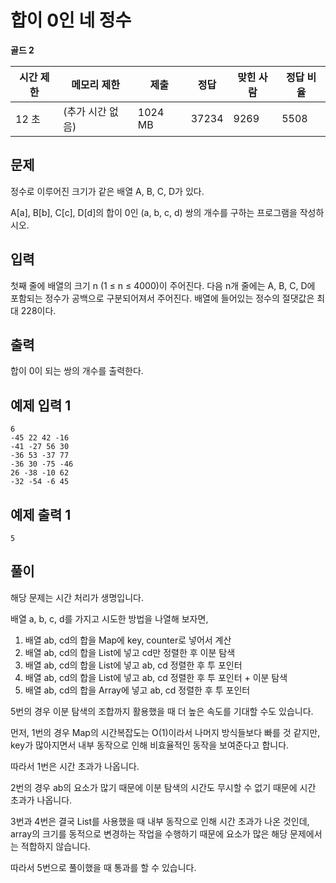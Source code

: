 # 합이 0인 네 정수

**골드 2**

|시간 제한	|메모리 제한|	제출|	정답|	맞힌 사람	|정답 비율|
|---|---|---|---|---|---|
|12 초| (추가 시간 없음)	|1024 MB	|37234|	9269|	5508|	22.610%|

## 문제

정수로 이루어진 크기가 같은 배열 A, B, C, D가 있다.

A[a], B[b], C[c], D[d]의 합이 0인 (a, b, c, d) 쌍의 개수를 구하는 프로그램을 작성하시오.

## 입력 

첫째 줄에 배열의 크기 n (1 ≤ n ≤ 4000)이 주어진다. 다음 n개 줄에는 A, B, C, D에 포함되는 정수가 공백으로 구분되어져서 주어진다. 배열에 들어있는 정수의 절댓값은 최대 228이다.

## 출력 

합이 0이 되는 쌍의 개수를 출력한다.

## 예제 입력 1

```
6
-45 22 42 -16
-41 -27 56 30
-36 53 -37 77
-36 30 -75 -46
26 -38 -10 62
-32 -54 -6 45
```

## 예제 출력 1

```
5
```

## 풀이 

해당 문제는 시간 처리가 생명입니다.

배열 a, b, c, d를 가지고 시도한 방법을 나열해 보자면,

1. 배열 ab, cd의 합을 Map에 key, counter로 넣어서 계산 
2. 배열 ab, cd의 합을 List에 넣고 cd만 정렬한 후 이분 탐색
3. 배열 ab, cd의 합을 List에 넣고 ab, cd 정렬한 후 투 포인터
4. 배열 ab, cd의 합을 List에 넣고 ab, cd 정렬한 후 투 포인터 + 이분 탐색
5. 배열 ab, cd의 합을 Array에 넣고 ab, cd 정렬한 후 투 포인터

5번의 경우 이분 탐색의 조합까지 활용했을 때 더 높은 속도를 기대할 수도 있습니다.

먼저, 1번의 경우 Map의 시간복잡도는 O(1)이라서 나머지 방식들보다 빠를 것 같지만, key가 많아지면서 내부 동작으로 인해 비효율적인 동작을 보여준다고 합니다.

따라서 1번은 시간 초과가 나옵니다.

2번의 경우 ab의 요소가 많기 때문에 이분 탐색의 시간도 무시할 수 없기 때문에 시간 초과가 나옵니다.

3번과 4번은 결국 List를 사용했을 때 내부 동작으로 인해 시간 초과가 나온 것인데, array의 크기를 동적으로 변경하는 작업을 수행하기 때문에 요소가 많은 해당 문제에서는 적합하지 않습니다.

따라서 5번으로 풀이했을 때 통과를 할 수 있습니다.
